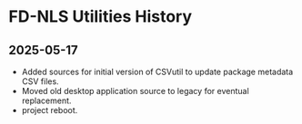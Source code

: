 # FD-NLS Utilities History

## 2025-05-17

- Added sources for initial version of CSVutil to update package metadata CSV files.
- Moved old desktop application source to legacy for eventual replacement.
- project reboot.

